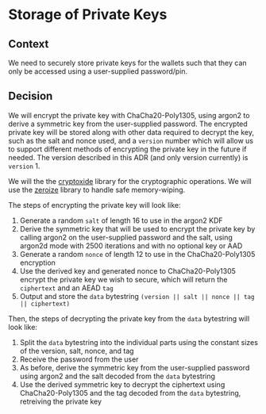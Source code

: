 # Storage of Private Keys

## Context

We need to securely store private keys for the wallets such that they can only be accessed using a user-supplied password/pin.

## Decision

We will encrypt the private key with ChaCha20-Poly1305, using argon2 to derive a symmetric key from the user-supplied password. The encrypted private key will be stored along with other data required to decrypt the key, such as the salt and nonce used, and a `version` number which will allow us to support different methods of encrypting the private key in the future if needed. The version described in this ADR (and only version currently) is `version` 1.

We will the the [cryptoxide](https://github.com/typed-io/cryptoxide) library for the cryptographic operations. We will use the [zeroize](https://docs.rs/zeroize/latest/zeroize/) library to handle safe memory-wiping.

The steps of encrypting the private key will look like:

1. Generate a random `salt` of length 16 to use in the argon2 KDF
2. Derive the symmetric key that will be used to encrypt the private key by calling argon2 on the user-supplied password and the salt, using argon2d mode with 2500 iterations and with no optional key or AAD
3. Generate a random `nonce` of length 12 to use in the ChaCha20-Poly1305 encryption
4. Use the derived key and generated nonce to ChaCha20-Poly1305 encrypt the private key we wish to secure, which will return the `ciphertext` and an AEAD `tag`
5. Output and store the `data` bytestring `(version || salt || nonce || tag || ciphertext)`

Then, the steps of decrypting the private key from the `data` bytestring will look like:

1. Split the `data` bytestring into the individual parts using the constant sizes of the version, salt, nonce, and tag
2. Receive the password from the user
3. As before, derive the symmetric key from the user-supplied password using argon2 and the salt decoded from the `data` bytestring
4. Use the derived symmetric key to decrypt the ciphertext using ChaCha20-Poly1305 and the tag decoded from the `data` bytestring, retreiving the private key
